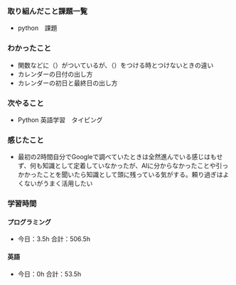 ### 取り組んだこと課題一覧
- python　課題
### わかったこと
- 関数などに（）がついているが、（）をつける時とつけないときの違い
- カレンダーの日付の出し方
- カレンダーの初日と最終日の出し方
### 次やること
- Python  英語学習　タイピング
### 感じたこと
- 最初の2時間自分でGoogleで調べていたときは全然進んでいる感じはもせず、何も知識として定着していなかったが、AIに分からなかったことや引っかかったことを聞いたら知識として頭に残っている気がする。頼り過ぎはよくないがうまく活用したい
### 学習時間
#### プログラミング
- 今日：3.5h 合計：506.5h
#### 英語
- 今日：0h 合計：53.5h